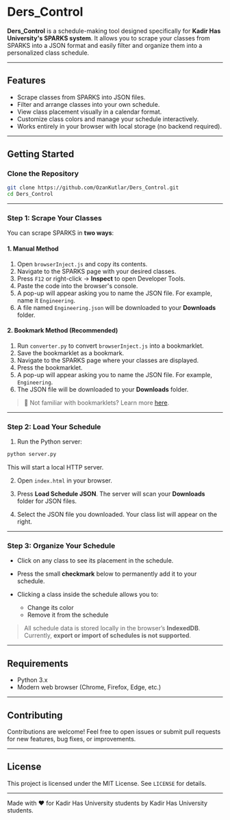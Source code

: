 # Ders\_Control

**Ders\_Control** is a schedule-making tool designed specifically for **Kadir Has University's SPARKS system**. It allows you to scrape your classes from SPARKS into a JSON format and easily filter and organize them into a personalized class schedule.

---

## Features

* Scrape classes from SPARKS into JSON files.
* Filter and arrange classes into your own schedule.
* View class placement visually in a calendar format.
* Customize class colors and manage your schedule interactively.
* Works entirely in your browser with local storage (no backend required).

---

## Getting Started

### Clone the Repository

```bash
git clone https://github.com/OzanKutlar/Ders_Control.git
cd Ders_Control
```

---

### Step 1: Scrape Your Classes

You can scrape SPARKS in **two ways**:

#### 1. Manual Method

1. Open `browserInject.js` and copy its contents.
2. Navigate to the SPARKS page with your desired classes.
3. Press `F12` or right-click → **Inspect** to open Developer Tools.
4. Paste the code into the browser's console.
5. A pop-up will appear asking you to name the JSON file. For example, name it `Engineering`.
6. A file named `Engineering.json` will be downloaded to your **Downloads** folder.

#### 2. Bookmark Method (Recommended)

1. Run `converter.py` to convert `browserInject.js` into a bookmarklet.
2. Save the bookmarklet as a bookmark.
3. Navigate to the SPARKS page where your classes are displayed.
4. Press the bookmarklet.
5. A pop-up will appear asking you to name the JSON file. For example, `Engineering`.
6. The JSON file will be downloaded to your **Downloads** folder.

> 📌 Not familiar with bookmarklets? Learn more [here](https://en.wikipedia.org/wiki/Bookmarklet).

---

### Step 2: Load Your Schedule

1. Run the Python server:

```bash
python server.py
```

This will start a local HTTP server.

2. Open `index.html` in your browser.

3. Press **Load Schedule JSON**. The server will scan your **Downloads** folder for JSON files.

4. Select the JSON file you downloaded. Your class list will appear on the right.

---

### Step 3: Organize Your Schedule

* Click on any class to see its placement in the schedule.
* Press the small **checkmark** below to permanently add it to your schedule.
* Clicking a class inside the schedule allows you to:

  * Change its color
  * Remove it from the schedule

> All schedule data is stored locally in the browser’s **IndexedDB**. Currently, **export or import of schedules is not supported**.

---

## Requirements

* Python 3.x
* Modern web browser (Chrome, Firefox, Edge, etc.)

---

## Contributing

Contributions are welcome! Feel free to open issues or submit pull requests for new features, bug fixes, or improvements.

---

## License

This project is licensed under the MIT License. See `LICENSE` for details.

---

Made with ❤️ for Kadir Has University students by Kadir Has University students.